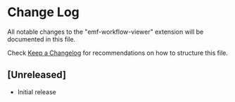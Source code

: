 # Change Log

All notable changes to the "emf-workflow-viewer" extension will be documented in this file.

Check [Keep a Changelog](http://keepachangelog.com/) for recommendations on how to structure this file.

## [Unreleased]

- Initial release